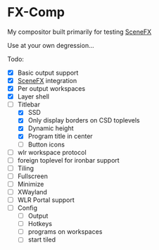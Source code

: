 # FX-Comp

My compositor built primarily for testing [SceneFX](https://github.com/wlrfx/scenefx)

Use at your own degression...

Todo:

- [X] Basic output support
- [x] [SceneFX](https://github.com/wlrfx/scenefx) integration
- [X] Per output workspaces
- [x] Layer shell
- [ ] Titlebar
    - [X] SSD
    - [X] Only display borders on CSD toplevels
    - [X] Dynamic height
    - [X] Program title in center
    - [ ] Button icons
- [ ] wlr workspace protocol
- [ ] foreign toplevel for ironbar support
- [ ] Tiling
- [ ] Fullscreen
- [ ] Minimize
- [ ] XWayland
- [ ] WLR Portal support
- [ ] Config
    - [ ] Output
    - [ ] Hotkeys
    - [ ] programs on workspaces
    - [ ] start tiled
